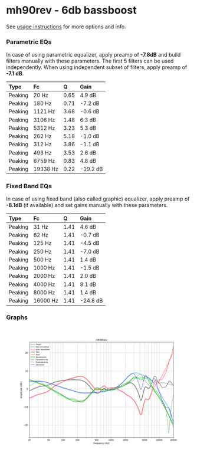 # mh90rev - 6db bassboost
See [usage instructions](https://github.com/jaakkopasanen/AutoEq#usage) for more options and info.

### Parametric EQs
In case of using parametric equalizer, apply preamp of **-7.8dB** and build filters manually
with these parameters. The first 5 filters can be used independently.
When using independent subset of filters, apply preamp of **-7.1 dB**.

| Type    | Fc       |    Q | Gain     |
|:--------|:---------|:-----|:---------|
| Peaking | 20 Hz    | 0.65 | 4.9 dB   |
| Peaking | 180 Hz   | 0.71 | -7.2 dB  |
| Peaking | 1121 Hz  | 3.68 | -0.6 dB  |
| Peaking | 3106 Hz  | 1.48 | 6.3 dB   |
| Peaking | 5312 Hz  | 3.23 | 5.3 dB   |
| Peaking | 262 Hz   | 5.18 | -1.0 dB  |
| Peaking | 312 Hz   | 3.86 | -1.1 dB  |
| Peaking | 493 Hz   | 3.53 | 2.6 dB   |
| Peaking | 6759 Hz  | 0.83 | 4.8 dB   |
| Peaking | 19338 Hz | 0.22 | -19.2 dB |

### Fixed Band EQs
In case of using fixed band (also called graphic) equalizer, apply preamp of **-8.1dB**
(if available) and set gains manually with these parameters.

| Type    | Fc       |    Q | Gain     |
|:--------|:---------|:-----|:---------|
| Peaking | 31 Hz    | 1.41 | 4.6 dB   |
| Peaking | 62 Hz    | 1.41 | -0.7 dB  |
| Peaking | 125 Hz   | 1.41 | -4.5 dB  |
| Peaking | 250 Hz   | 1.41 | -7.0 dB  |
| Peaking | 500 Hz   | 1.41 | 1.4 dB   |
| Peaking | 1000 Hz  | 1.41 | -1.5 dB  |
| Peaking | 2000 Hz  | 1.41 | 2.0 dB   |
| Peaking | 4000 Hz  | 1.41 | 8.1 dB   |
| Peaking | 8000 Hz  | 1.41 | 1.4 dB   |
| Peaking | 16000 Hz | 1.41 | -24.8 dB |

### Graphs
![](./mh90rev.png)
